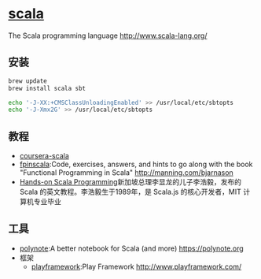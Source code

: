 # [scala](https://github.com/scala/scala)

The Scala programming language <http://www.scala-lang.org/>

## 安装

```sh
brew update
brew install scala sbt

echo '-J-XX:+CMSClassUnloadingEnabled' >> /usr/local/etc/sbtopts
echo '-J-Xmx2G' >> /usr/local/etc/sbtopts
```

## 教程

* [coursera-scala](https://github.com/tonyskn/coursera-scala)
* [fpinscala](https://github.com/fpinscala/fpinscala):Code, exercises, answers, and hints to go along with the book "Functional Programming in Scala" <http://manning.com/bjarnason>
* [Hands-on Scala Programming](https://www.handsonscala.com/)新加坡总理李显龙的儿子李浩毅，发布的 Scala 的英文教程。李浩毅生于1989年，是 Scala.js 的核心开发者，MIT 计算机专业毕业

## 工具

* [polynote](https://github.com/polynote/polynote):A better notebook for Scala (and more) <https://polynote.org>
* 框架
  - [playframework](https://github.com/playframework/playframework):Play Framework <http://www.playframework.com/>
